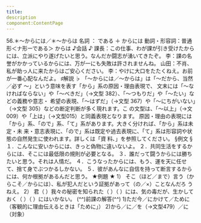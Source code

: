 ```yaml
---
title:
description
component:ContentPage
---
```



56.＊～からには／＊～からは
名詞 ： である ＋ からには
動詞・形容詞：普通形＜ナ形ーである＞ からは
♪会話 ♪
課長：この仕事、わが課が引き受けたからには、立派にやり遂げたいと思う。なんだか闘志が湧いてきたぞ。
李：課の名誉がかかっているからには、万が一にも失敗は許されませんね。 山田：不肖、私が助っ人に来たからはご安心ください。
李：やけに大口をたたくねえ。お前が一番心配なんだよ。
♯解説 ♭
「～からには／～からは」は「～だから、当然／必ず ～」という意味を表す「から」系の原因・理由表現で、 文末には「～なければならない」や「～べきだ」（→文型 382）、「～つもりだ」や「～たい」などの義務や意志・ 希望の表現、「～はずだ」（→文型 367）や「～にちがいない」（→文型 305）などの断定判断が多く現れます。こ の文型は、「～以上」（→文009）や「上は」（→文型015）と同義表現となります。
原因・理由の表現には「から」系、「ので」系、「て」系があります。大きく分ければ、「から」系は未定・未
来・意志表現に、「ので」系は既定や過去表現に、「て」系は形容詞や状態の自然発生に使われます。詳しくは「資
料､」を参照してください。
§例文 §
１．こんなに安いからには、きっと偽物に違いないよ。
２．共同生活をするからには、そこには最低限の規則が必要となる。
３．誰だって闘うからには勝ちたいと思う。それは人情だ。
４．こうなったからには、もう、運を天に任せて、捨て身でぶつかるしかない。
５．彼があんなに自信を持って断言するからには、何か根拠があるんだと思う。
★例題 ★
1） そこ（ほど／まで）言う（からこそ／からには）、私が犯人だという証拠があって（の／×）ことなんだろ うねえ。
2） 君（ ）我々の秘密を知られた（ ）（ ）には、気の毒だが、生かしておく（ ）（ ）にはいかない。
(^^)前課の解答(^^)
1)ただ今／にかけて／ために（客観的に理由伝えるときは「ために」）
2)から／に／を（→文型479）／に（対象）

